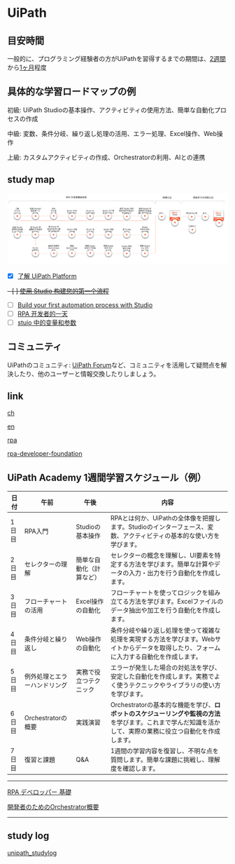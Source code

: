 # UiPath


## 目安時間
一般的に、プログラミング経験者の方がUiPathを習得するまでの期間は、<u>2週間</u>から<u>1ヶ月</u>程度

## 具体的な学習ロードマップの例

初級: UiPath Studioの基本操作、アクティビティの使用方法、簡単な自動化プロセスの作成

中級: 変数、条件分岐、繰り返し処理の活用、エラー処理、Excel操作、Web操作

上級: カスタムアクティビティの作成、Orchestratorの利用、AIとの連携

## study map
<img src="/assets/pic/study_map_of_rpa.PNG" width="800" >

- [x]  [了解 UiPath Platform](https://cloud.uipath.com/meisen/academy_/courses/%E4%BA%86%E8%A7%A3-uipath-platform)

~~- [ ]  [使用 Studio 构建您的第一个流程](https://cloud.uipath.com/meisen/academy_/courses/%E4%BD%BF%E7%94%A8-studio-%E6%9E%84%E5%BB%BA%E6%82%A8%E7%9A%84%E7%AC%AC%E4%B8%80%E4%B8%AA%E6%B5%81%E7%A8%8B)~~

- [ ]  [Build your first automation process with Studio](https://academy.uipath.com/courses/build-your-first-automation-process-with-studio)
- [ ]  [RPA 开发者的一天](https://cloud.uipath.com/meisen/academy_/courses/rpa-%E5%BC%80%E5%8F%91%E8%80%85%E7%9A%84%E4%B8%80%E5%A4%A9)
- [ ]  [stuio 中的变量和参数](https://cloud.uipath.com/meisen/academy_/courses/studio-%E4%B8%AD%E7%9A%84%E5%8F%98%E9%87%8F%E5%92%8C%E5%8F%82%E6%95%B0)

## コミュニティ
UiPathのコミュニティ: <u>UiPath Forum</u>など、コミュニティを活用して疑問点を解決したり、他のユーザーと情報交換したりしましょう。

## link

[ch](https://cloud.uipath.com/meisen/academy_/courses?language=Chinese)

[en](https://cloud.uipath.com/meisen/academy_/courses?difficulty-level=1&language=English)

[rpa](https://cloud.uipath.com/meisen/academy_/courses?language=English&difficulty-level=1&q=rpa)

[rpa-developer-foundation](https://academy.uipath.com/learning-plans/rpa-developer-foundation)

## UiPath Academy 1週間学習スケジュール（例）

| 日付  | 午前                         | 午後                     | 内容                                                                                                                                                     |
| ----- | ---------------------------- | ------------------------ | -------------------------------------------------------------------------------------------------------------------------------------------------------- |
| 1日目 | RPA入門                      | Studioの基本操作         | RPAとは何か、UiPathの全体像を把握します。Studioのインターフェース、変数、アクティビティの基本的な使い方を学びます。                                      |
| 2日目 | セレクターの理解             | 簡単な自動化（計算など） | セレクターの概念を理解し、UI要素を特定する方法を学びます。簡単な計算やデータの入力・出力を行う自動化を作成します。                                       |
| 3日目 | フローチャートの活用         | Excel操作の自動化        | フローチャートを使ってロジックを組み立てる方法を学びます。Excelファイルのデータ抽出や加工を行う自動化を作成します。                                      |
| 4日目 | 条件分岐と繰り返し           | Web操作の自動化          | 条件分岐や繰り返し処理を使って複雑な処理を実現する方法を学びます。Webサイトからデータを取得したり、フォームに入力する自動化を作成します。                |
| 5日目 | 例外処理とエラーハンドリング | 実務で役立つテクニック   | エラーが発生した場合の対処法を学び、安定した自動化を作成します。実務でよく使うテクニックやライブラリの使い方を学びます。                                 |
| 6日目 | Orchestratorの概要           | 実践演習                 | Orchestratorの基本的な機能を学び、**ロボットのスケジューリングや監視の方法**を学びます。これまで学んだ知識を活かして、実際の業務に役立つ自動化を作成します。 |
| 7日目 | 復習と課題                   | Q&A                      | 1週間の学習内容を復習し、不明な点を質問します。簡単な課題に挑戦し、理解度を確認します。                                                                  |

---
 [RPA デベロッパー 基礎](https://cloud.uipath.com/meisen/academy_/learning-plans/rpa-developer-foundation-v202110-jp)
 
 [開発者のためのOrchestrator概要](https://cloud.uipath.com/meisen/academy_/courses/orchestrator-overview-for-rpa-developers-v202110-jp)

 ---
 ## study log
 [unipath_studylog](unipath_studylog.md)
